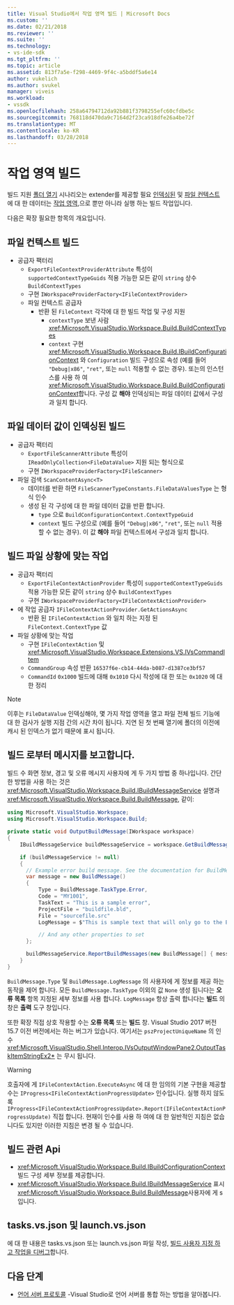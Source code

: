```yaml
---
title: Visual Studio에서 작업 영역 빌드 | Microsoft Docs
ms.custom: ''
ms.date: 02/21/2018
ms.reviewer: ''
ms.suite: ''
ms.technology:
- vs-ide-sdk
ms.tgt_pltfrm: ''
ms.topic: article
ms.assetid: 813f7a5e-f298-4469-9f4c-a5bddf5a6e14
author: vukelich
ms.author: svukel
manager: viveis
ms.workload:
- vssdk
ms.openlocfilehash: 258a64794712da92b881f3798255efc60cfdbe5c
ms.sourcegitcommit: 768118d470da9c7164d2f23ca918dfe26a4be72f
ms.translationtype: MT
ms.contentlocale: ko-KR
ms.lasthandoff: 03/28/2018
---
```

# <a name="workspace-build"></a>작업 영역 빌드

빌드 지원 [폴더 열기](../ide/develop-code-in-visual-studio-without-projects-or-solutions.md) 시나리오는 extender를 제공할 필요 [인덱싱된](workspace-indexing.md) 및 [파일 컨텍스트](workspace-file-contexts.md) 에 대 한 데이터는 [작업 영역](workspaces.md),으로 뿐만 아니라 실행 하는 빌드 작업입니다.

다음은 확장 필요한 항목의 개요입니다.

## <a name="build-file-context"></a>파일 컨텍스트 빌드

- 공급자 팩터리
  - `ExportFileContextProviderAttribute` 특성이 `supportedContextTypeGuids` 적용 가능한 모든 같이 `string` 상수 `BuildContextTypes`
  - 구현 `IWorkspaceProviderFactory<IFileContextProvider>`
  - 파일 컨텍스트 공급자
    - 반환 된 `FileContext` 각각에 대 한 빌드 작업 및 구성 지원
      - `contextType` 보낸 사람 <xref:Microsoft.VisualStudio.Workspace.Build.BuildContextTypes>
      - `context` 구현 <xref:Microsoft.VisualStudio.Workspace.Build.IBuildConfigurationContext> 와 `Configuration` 빌드 구성으로 속성 (예를 들어 `"Debug|x86"`, `"ret"`, 또는 `null` 적용할 수 없는 경우). 또는의 인스턴스를 사용 하 여 <xref:Microsoft.VisualStudio.Workspace.Build.BuildConfigurationContext>합니다. 구성 값 **해야** 인덱싱되는 파일 데이터 값에서 구성과 일치 합니다.

## <a name="indexed-build-file-data-value"></a>파일 데이터 값이 인덱싱된 빌드

- 공급자 팩터리
  - `ExportFileScannerAttribute` 특성이 `IReadOnlyCollection<FileDataValue>` 지원 되는 형식으로
  - 구현 `IWorkspaceProviderFactory<IFileScanner>`
- 파일 검색 `ScanContentAsync<T>`
  - 데이터를 반환 하면 `FileScannerTypeConstants.FileDataValuesType` 는 형식 인수
  - 생성 된 각 구성에 대 한 파일 데이터 값을 반환 합니다.
    - `type` 으로 `BuildConfigurationContext.ContextTypeGuid`
    - `context` 빌드 구성으로 (예를 들어 `"Debug|x86"`, `"ret"`, 또는 `null` 적용할 수 없는 경우). 이 값 **해야** 파일 컨텍스트에서 구성과 일치 합니다.

## <a name="build-file-context-action"></a>빌드 파일 상황에 맞는 작업

- 공급자 팩터리
  - `ExportFileContextActionProvider` 특성이 `supportedContextTypeGuids` 적용 가능한 모든 같이 `string` 상수 `BuildContextTypes`
  - 구현 `IWorkspaceProviderFactory<IFileContextActionProvider>`
- 에 작업 공급자 `IFileContextActionProvider.GetActionsAsync`
  - 반환 된 `IFileContextAction` 와 일치 하는 지정 된 `FileContext.ContextType` 값
- 파일 상황에 맞는 작업
  - 구현 `IFileContextAction` 및 <xref:Microsoft.VisualStudio.Workspace.Extensions.VS.IVsCommandItem>
  - `CommandGroup` 속성 반환 `16537f6e-cb14-44da-b087-d1387ce3bf57`
  - `CommandId` `0x1000` 빌드에 대해 `0x1010` 다시 작성에 대 한 또는 `0x1020` 에 대 한 정리

>[!NOTE]
>이후는 `FileDataValue` 인덱싱해야, 몇 가지 작업 영역을 열고 파일 전체 빌드 기능에 대 한 검사가 실행 지점 간의 시간 차이 됩니다. 지연 된 첫 번째 열기에 폴더의 이전에 캐시 된 인덱스가 없기 때문에 표시 됩니다.

## <a name="reporting-messages-from-a-build"></a>빌드 로부터 메시지를 보고합니다.

빌드 수 화면 정보, 경고 및 오류 메시지 사용자에 게 두 가지 방법 중 하나입니다. 간단한 방법을 사용 하는 것은 <xref:Microsoft.VisualStudio.Workspace.Build.IBuildMessageService> 설명과 <xref:Microsoft.VisualStudio.Workspace.Build.BuildMessage>, 같이:

```csharp
using Microsoft.VisualStudio.Workspace;
using Microsoft.VisualStudio.Workspace.Build;

private static void OutputBuildMessage(IWorkspace workspace)
{
    IBuildMessageService buildMessageService = workspace.GetBuildMessageService();

    if (buildMessageService != null)
    {
      // Example error build message. See the documentation for BuildMessage for more information.
      var message = new BuildMessage()
      {
          Type = BuildMessage.TaskType.Error,
          Code = "MY1001",
          TaskText = "This is a sample error",
          ProjectFile = "buildfile.bld",
          File = "sourcefile.src"
          LogMessage = $"This is sample text that will only go to the Build output window pane.\n"

          // And any other properties to set
      };

      buildMessageService.ReportBuildMessages(new BuildMessage[] { message });
    }
}
```

`BuildMessage.Type` 및 `BuildMessage.LogMessage` 의 사용자에 게 정보를 제공 하는 동작을 제어 합니다. 모든 `BuildMessage.TaskType` 이외의 값 `None` 생성 됩니다는 **오류 목록** 항목 지정된 세부 정보를 사용 합니다. `LogMessage` 항상 출력 합니다는 **빌드** 의 창은 **출력** 도구 창입니다.

또한 확장 직접 상호 작용할 수는 **오류 목록** 또는 **빌드** 창. Visual Studio 2017 버전 15.7 이전 버전에서는 하는 버그가 있습니다. 여기서는 `pszProjectUniqueName` 의 인수 <xref:Microsoft.VisualStudio.Shell.Interop.IVsOutputWindowPane2.OutputTaskItemStringEx2*> 는 무시 됩니다.

>[!WARNING]
>호출자에 게 `IFileContextAction.ExecuteAsync` 에 대 한 임의의 기본 구현을 제공할 수는 `IProgress<IFileContextActionProgressUpdate>` 인수입니다. 실행 하지 않도록 `IProgress<IFileContextActionProgressUpdate>.Report(IFileContextActionProgressUpdate)` 직접 합니다. 현재이 인수를 사용 하 여에 대 한 일반적인 지침은 없습니다도 있지만 이러한 지침은 변경 될 수 있습니다.

## <a name="build-related-apis"></a>빌드 관련 Api

- <xref:Microsoft.VisualStudio.Workspace.Build.IBuildConfigurationContext> 빌드 구성 세부 정보를 제공합니다.
- <xref:Microsoft.VisualStudio.Workspace.Build.IBuildMessageService> 표시 <xref:Microsoft.VisualStudio.Workspace.Build.BuildMessage>사용자에 게 s입니다.

## <a name="tasksvsjson-and-launchvsjson"></a>tasks.vs.json 및 launch.vs.json

에 대 한 내용은 tasks.vs.json 또는 launch.vs.json 파일 작성, [빌드 사용자 지정 하 고 작업을 디버그](../ide/customize-build-and-debug-tasks-in-visual-studio.md)합니다.

## <a name="next-steps"></a>다음 단계

* [언어 서버 프로토콜](language-server-protocol.md) -Visual Studio로 언어 서버를 통합 하는 방법을 알아봅니다.